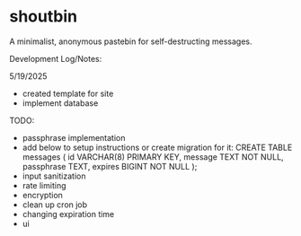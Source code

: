 # shoutbin
A minimalist, anonymous pastebin for self-destructing messages.


Development Log/Notes:

5/19/2025
- created template for site
- implement database

TODO:
- passphrase implementation
- add below to setup instructions or create migration for it:
CREATE TABLE messages (
  id VARCHAR(8) PRIMARY KEY,
  message TEXT NOT NULL,
  passphrase TEXT,
  expires BIGINT NOT NULL
);
- input sanitization
- rate limiting
- encryption
- clean up cron job
- changing expiration time
- ui